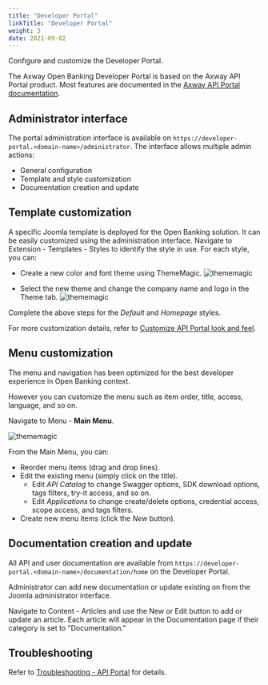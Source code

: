 ```yaml
---
title: "Developer Portal"
linkTitle: "Developer Portal"
weight: 3
date: 2021-09-02
---
```


Configure and customize the Developer Portal.

The Axway Open Banking Developer Portal is based on the Axway API Portal product. Most features are documented in the [Axway API Portal documentation](https://docs.axway.com/bundle/axway-open-docs/page/docs/apim_administration/apiportal_admin/apip_overview/index.html).

## Administrator interface

The portal administration interface is available on `https://developer-portal.<domain-name>/administrator`. The interface allows multiple admin actions:

* General configuration
* Template and style customization
* Documentation creation and update

## Template customization

A specific Joomla template is deployed for the Open Banking solution. It can be easily customized using the administration interface.
Navigate to Extension - Templates - Styles to identify the style in use. For each style, you can:

* Create a new color and font theme using ThemeMagic.
![thememagic](/Images/developer-portal-thememagic.png)

* Select the new theme and change the company name and logo in the Theme tab.
![thememagic](/Images/developer-portal-style-edit.png)

Complete the above steps for the _Default_ and _Homepage_ styles.

For more customization details, refer to [Customize API Portal look and feel](https://docs.axway.com/bundle/axway-open-docs/page/docs/apim_administration/apiportal_admin/customize_getting_started/index.html).

## Menu customization

The menu and navigation has been optimized for the best developer experience in Open Banking context.

However you can customize the menu such as item order, title, access, language, and so on.

Navigate to Menu - **Main Menu**.

![thememagic](/Images/developer-portal-menu-edit.png)

From the Main Menu, you can:

* Reorder menu items (drag and drop lines).
* Edit the existing menu (simply click on the title).
    * Edit _API Catalog_ to change Swagger options, SDK download options, tags filters, try-it access, and so on.
    * Edit _Applications_ to change create/delete options, credential access, scope access, and tags filters.
* Create new menu items (click the _New_ button).
  
## Documentation creation and update

All API and user documentation are available from `https://developer-portal.<domain-name>/documentation/home` on the Developer Portal.

Administrator can add new documentation or update existing on from the Joomla administrator interface.

Navigate to Content - Articles and use the New or Edit button to add or update an article. Each article will appear in the Documentation page if their category is set to "Documentation."

## Troubleshooting

Refer to [Troubleshooting - API Portal](/docs/validation/troubleshooting#portal-errors) for details.